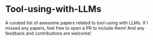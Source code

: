 # Tool-using-with-LLMs
A curated list of awesome papers related to tool-using with LLMs. If I missed any papers, feel free to open a PR to include them! And any feedback and contributions are welcome!
